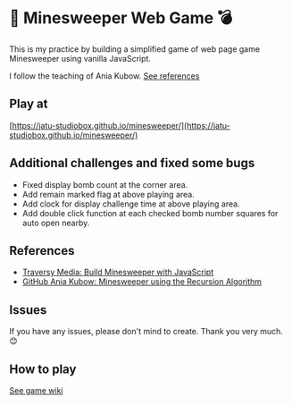 # 🚩 Minesweeper Web Game 💣
This is my practice by building a simplified game of web page game Minesweeper using vanilla JavaScript.

I follow the teaching of Ania Kubow. [See references](#references)

## Play at
[https://jatu-studiobox.github.io/minesweeper/](https://jatu-studiobox.github.io/minesweeper/)

## Additional challenges and fixed some bugs
* Fixed display bomb count at the corner area.
* Add remain marked flag at above playing area.
* Add clock for display challenge time at above playing area.
* Add double click function at each checked bomb number squares for auto open nearby.

## References
* [Traversy Media: Build Minesweeper with JavaScript](https://www.youtube.com/watch?v=W0No1JDc6vE)
* [GitHub Ania Kubow: Minesweeper using the Recursion Algorithm](https://github.com/kubowania/minesweeper])

## Issues
If you have any issues, please don't mind to create. Thank you very much. 😊

## How to play
[See game wiki](https://github.com/jatu-studiobox/minesweeper/wiki)
